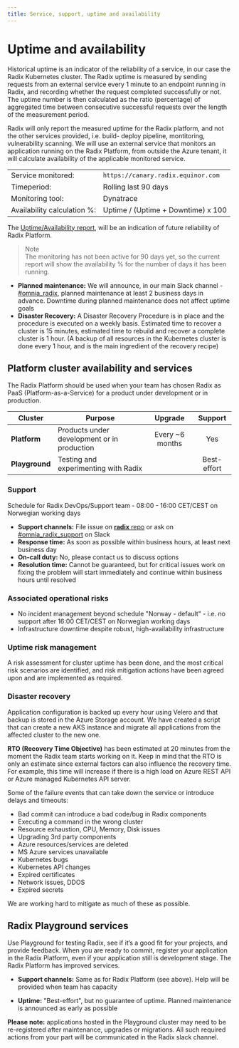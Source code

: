 ```yaml
---
title: Service, support, uptime and availability
---
```


# Uptime and availability

Historical uptime is an indicator of the reliability of a service, in our case the Radix Kubernetes cluster. The Radix uptime is measured by sending requests from an external service every 1 minute to an endpoint running in Radix, and recording whether the request completed successfully or not. The uptime number is then calculated as the ratio (percentage) of aggregated time between consecutive successful requests over the length of the measurement period.  

Radix will only report the measured uptime for the Radix platform, and not the other services provided, i.e. build- deploy pipeline, montitoring, vulnerability scanning. We will use an external service that monitors an application running on the Radix Platform, from outside the Azure tenant, it will calculate availability of the applicable monitored service.  

| | |
|-|---------------------------------------|
| Service monitored: | `https://canary.radix.equinor.com` |
|Timeperiod: | Rolling last 90 days |
|Monitoring tool: | Dynatrace |
|Availability calculation %: | Uptime / (Uptime + Downtime) x 100 |

The [Uptime/Availability report](https://console.radix.equinor.com/about), will be an indication of future reliability of Radix Platform.  

>Note  
>The monitoring has not been active for 90 days yet, so the current report will show the availability % for the number of days it has been running.

- **Planned maintenance:** We will announce, in our main Slack channel - [#omnia_radix](https://equinor.slack.com/archives/C8U7XGGAJ), planned maintenance at least 2 business days in advance. Downtime during planned maintenance does not affect uptime goals
- **Disaster Recovery:** A Disaster Recovery Procedure is in place and the procedure is executed on a weekly basis. Estimated time to recover a cluster is 15 minutes, estimated time to rebuild and recover a complete cluster is 1 hour. (A backup of all resources in the Kubernetes cluster is done every 1 hour, and is the main ingredient of the recovery recipe)  

## Platform cluster availability and services

The Radix Platform should be used when your team has chosen Radix as PaaS (Platform-as-a-Service) for a product under development or in production.

| Cluster        | Purpose                                     | Upgrade             |   Support   |
| -------------- | ------------------------------------------- | :-----------------: | :---------: |
| **Platform**   | Products under development or in production |   Every ~6 months   |     Yes     |
| **Playground** | Testing and experimenting with Radix        |                     | Best-effort |

### Support

Schedule for Radix DevOps/Support team - 08:00 - 16:00 CET/CEST on Norwegian working days

- **Support channels:** File issue on [**radix** repo](https://github.com/equinor/radix/issues) or ask on [#omnia_radix_support](https://equinor.slack.com/messages/CBKM6N2JY) on Slack
- **Response time:** As soon as possible within business hours, at least next business day
- **On-call duty:** No, please contact us to discuss options
- **Resolution time:** Cannot be guaranteed, but for critical issues work on fixing the problem will start immediately and continue within business hours until resolved

### Associated operational risks

- No incident management beyond schedule "Norway - default" - i.e. no support after 16:00 CET/CEST on Norwegian working days
- Infrastructure downtime despite robust, high-availability infrastructure

### Uptime risk management

A risk assessment for cluster uptime has been done, and the most critical risk scenarios are identified, and risk mitigation actions have been agreed upon and are implemented as required.

### Disaster recovery

Application configuration is backed up every hour using Velero and that backup is stored in the Azure Storage account. We have created a script that can create a new AKS instance and migrate all applications from the affected cluster to the new one.

**RTO (Recovery Time Objective)** has been estimated at 20 minutes from the moment the Radix team starts working on it. Keep in mind that the RTO is only an estimate since external factors can also influence the recovery time. For example, this time will increase if there is a high load on Azure REST API or Azure managed Kubernetes API server.

Some of the failure events that can take down the service or introduce delays and timeouts:

- Bad commit can introduce a bad code/bug in Radix components
- Executing a command in the wrong cluster
- Resource exhaustion, CPU, Memory, Disk issues
- Upgrading 3rd party components
- Azure resources/services are deleted
- MS Azure services unavailable
- Kubernetes bugs
- Kubernetes API changes
- Expired certificates
- Network issues, DDOS
- Expired secrets

We are working hard to mitigate as much of these as possible.

## Radix Playground services

Use Playground for testing Radix, see if it’s a good fit for your projects, and provide feedback. When you are ready to commit, register your application in the Radix Platform, even if your application still is development stage. The Radix Platform has improved services.

- **Support channels:** Same as for Radix Platform (see above). Help will be provided when team has capacity

- **Uptime:** "Best-effort", but no guarantee of uptime. Planned maintenance is announced as early as possible

**Please note:** applications hosted in the Playground cluster may need to be re-registered after maintenance, upgrades or migrations. All such required actions from your part will be communicated in the Radix slack channel.

